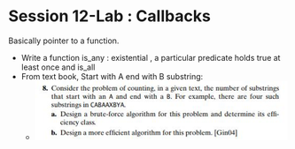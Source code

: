 # Session 12-Lab : Callbacks 

Basically pointer to a function.

- Write a function is_any : existential , a particular predicate holds true at least once and is_all 
- From text book, Start with A end with B substring:
  - ![image](./12_1.jpg)
